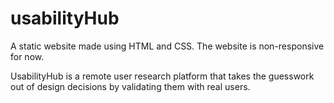 # usabilityHub
A static website made using HTML and CSS. The website is non-responsive for now.

UsabilityHub is a remote user research platform that takes the guesswork out of design decisions by validating them with real users.
